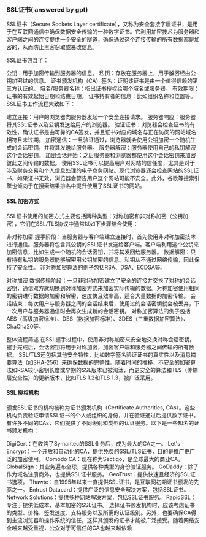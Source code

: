 <!--
 * @Descripttion: 收集有关安全知识点
 * @version: 
 * @Author: tgut
 * @Date: 2024-07-18 19:12:06
 * @LastEditors: tgut
 * @LastEditTime: 2024-07-18 19:14:24
-->

###  SSL证书( answered by gpt)
SSL证书（Secure Sockets Layer certificate），又称为安全套接字层证书，是用于在互联网通信中确保数据安全传输的一种数字证书。它利用加密技术为服务器和客户端之间的连接提供一个安全的隧道，确保通过这个连接传输的所有数据都是加密的，从而防止黑客窃取或篡改信息。

SSL证书包含了：

公钥：用于加密传输到服务器的信息。
私钥：存放在服务器上，用于解密经由公钥加密过的信息。
证书颁发机构（CA）签名：证明该证书是由一个值得信赖的第三方认证的。
域名/服务器名称：指出证书授权给哪个域名或服务器。
有效期限：证书的有效起始日期和结束日期。
证书持有者的信息：比如组织名称和位置等。
SSL证书工作流程大致如下：

建立连接：用户的浏览器向服务器发起一个安全连接请求。
服务器响应：服务器将其SSL证书以及公钥发送给用户的浏览器。
验证证书：浏览器会检查证书的有效性，确认证书是由可靠的CA签发，并且证书对应的域名与正在访问的网站域名相符且未过期。
加密通信：一旦验证通过，浏览器就会使用公钥加密一个随机生成的会话密钥，并将其发送给服务器。
服务器解密：服务器使用自己的私钥解密这个会话密钥。
加密会话开始：之后服务器和浏览器都使用这个会话密钥来加密彼此之间传输的数据。
使用SSL证书可以提高用户对网站的信任度，尤其是对于涉及财务交易和个人信息处理的电子商务网站。现代浏览器还会检查网站的SSL证书，如果证书无效，浏览器会警告用户这个网站可能不安全。此外，谷歌等搜索引擎也倾向于在搜索结果排名中提升使用了SSL证书的网站。

#### SSL 加密方式

SSL证书使用的加密方式主要包括两种类型：对称加密和非对称加密（公钥加密），它们在SSL/TLS协议中通常以如下步骤结合使用：

非对称加密
握手阶段：当服务器与客户端建立连接时，首先使用非对称加密技术进行通信。服务器将包含其公钥的SSL证书发送给客户端。客户端利用这个公钥来加密信息，比如生成一个随机的会话密钥，并将其发回给服务器。
数据解密：只有持有私钥的服务器能够解密用公钥加密的信息。私钥从不通过网络传输，因此保持了安全性。
非对称加密算法的例子包括RSA、DSA、ECDSA等。

对称加密
数据传输阶段：一旦非对称加密建立了安全的连接并交换了对称的会话密钥，通信双方就切换到对称加密方式来加密实际传输的数据。对称加密使用相同的密钥进行数据的加密和解密，速度快且效率高，适合大量数据的加密传输。
会话结束：每次用户与服务器之间的会话结束后，使用过的会话密钥就会被丢弃，下一次用户与服务器通信时会再次生成新的会话密钥。
对称加密算法的例子包括AES（高级加密标准）、DES（数据加密标准）、3DES（三重数据加密算法）、ChaCha20等。

整体流程简述
在SSL握手过程中，使用非对称加密来安全地交换对称会话密钥。
握手完成后，会话密钥将用于对称加密，加密客户端和服务器之间传输的所有数据。
SSL/TLS还包括其他安全特性，比如数字签名验证证书的真实性以及消息摘要算法（如SHA-256）来确保数据的完整性。随着时间的推移，不安全的加密算法如RSA较小密钥长度或早期的SSL版本已被淘汰，而更安全的算法和TLS（传输层安全性）的更新版本，比如TLS 1.2和TLS 1.3，被广泛采用。

#### SSL 授权机构

颁发SSL证书的机构被称为证书颁发机构（Certificate Authorities, CAs）。这些机构负责验证申请SSL证书的个人或组织的身份，并在验证通过后提供数字证书。有许多不同的CAs，它们提供了不同级别和类型的认证服务。以下是一些知名的证书颁发机构：

DigiCert：在收购了Symantec的SSL业务后，成为最大的CA之一。
Let's Encrypt：一个开放和自动化的CA，提供免费的SSL/TLS证书，目的是推广更广泛的加密使用。
Comodo CA：现在称为Sectigo，是全球最大的商业CA。
GlobalSign：其业务遍布全球，提供各种类型的身份验证服务。
GoDaddy：除了作为域名注册商外，也提供SSL证书服务。
GeoTrust：提供快速且经济的SSL证书选项。
Thawte：自1995年以来一直提供SSL证书，是互联网初期证书颁发的先驱之一。
Entrust Datacard：提供广泛的信息安全解决方案，包括SSL证书。
Network Solutions：提供多种网站解决方案，包括SSL证书服务。
RapidSSL：专注于提供低成本、基本加密的SSL证书。
选择证书颁发机构时，应该考虑证书的类型、价格、签发速度、支持服务以及所需的认证级别。另外，也要确保CA得到主流浏览器和操作系统的信任，这样其颁发的证书才能被广泛接受。随着网络安全越来越受重视，公众对于可信任的CA也越来越依赖